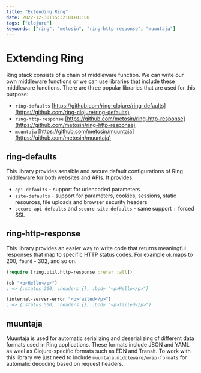 ```yaml
---
title: "Extending Ring"
date: 2022-12-30T15:32:01+01:00
tags: ["clojure"]
keywords: ["ring", "metosin", "ring-http-response", "muuntaja"]
---
```


# Extending Ring

Ring stack consists of a chain of middleware function. We can write our own middleware functions or 
we can use libraries that include these middleware functions. There are three popular libraries that 
are used for this purpose:
* `ring-defaults` [https://github.com/ring-clojure/ring-defaults](https://github.com/ring-clojure/ring-defaults)
* `ring-http-response` [https://github.com/metosin/ring-http-response](https://github.com/metosin/ring-http-response)
* `muuntaja` [https://github.com/metosin/muuntaja](https://github.com/metosin/muuntaja)

## ring-defaults

This library provides sensible and secure default configurations of Ring middleware for both websites 
and APIs. It provides: 
* `api-defaults` - support for urlencoded parameters 
* `site-defaults` - support for parameters, cookies, sessions, static resources, file uploads and 
browser security headers
* `secure-api-defaults` and `secure-site-defaults` - same support + forced SSL  

## ring-http-response

This library provides an easier way to write code that returns meaningful responses that map to 
specific HTTP status codes. For example `ok` maps to 200, `found` - 302, and so on.

```clojure
(require [ring.util.http-response :refer :all])

(ok "<p>Hello</p>")
; => {:status 200, :headers {}, :body "<p>Hello</p>"}

(internal-server-error "<p>failed</p>")
; => {:status 500, :headers {}, :body "<p>failed</p>"}

```

## muuntaja

Muuntaja is used for automatic serializing and deserializing of different data formats used in Ring 
applications. These formats include JSON and YAML as weel as Clojure-specific formats such as EDN and 
Transit. To work with this library we just need to include `muuntaja.middleware/wrap-formats` for 
automatic decoding based on request headers.


